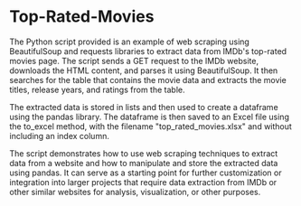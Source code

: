 # Top-Rated-Movies

The Python script provided is an example of web scraping using BeautifulSoup and requests libraries to extract data from IMDb's top-rated movies page. The script sends a GET request to the IMDb website, downloads the HTML content, and parses it using BeautifulSoup. It then searches for the table that contains the movie data and extracts the movie titles, release years, and ratings from the table.

The extracted data is stored in lists and then used to create a dataframe using the pandas library. The dataframe is then saved to an Excel file using the to_excel method, with the filename "top_rated_movies.xlsx" and without including an index column.

The script demonstrates how to use web scraping techniques to extract data from a website and how to manipulate and store the extracted data using pandas. It can serve as a starting point for further customization or integration into larger projects that require data extraction from IMDb or other similar websites for analysis, visualization, or other purposes.
